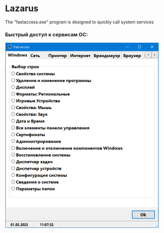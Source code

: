 # Lazarus

The "fastaccess.exe" program is designed to quickly call system services
 

### Быстрый доступ к сервисам ОС:
![Одна из вкладок](/images/fastaccess.png)
